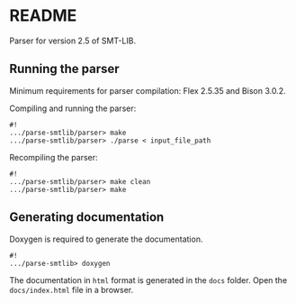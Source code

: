 # README #

Parser for version 2.5 of SMT-LIB.

## Running the parser ##
Minimum requirements for parser compilation: Flex 2.5.35 and Bison 3.0.2.

Compiling and running the parser:
```
#!
.../parse-smtlib/parser> make
.../parse-smtlib/parser> ./parse < input_file_path
```

Recompiling the parser:
```
#!
.../parse-smtlib/parser> make clean
.../parse-smtlib/parser> make
```

## Generating documentation ##
Doxygen is required to generate the documentation.
```
#!
.../parse-smtlib> doxygen
```
The documentation in `html` format is generated in the `docs` folder. Open the `docs/index.html` file in a browser.